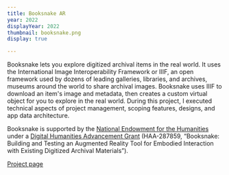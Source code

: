 ```yaml
---
title: Booksnake AR
year: 2022
displayYear: 2022
thumbnail: booksnake.png
display: true

---
```


Booksnake lets you explore digitized archival items in the real world. It uses the International Image Interoperability Framework or IIIF, an open framework used by dozens of leading galleries, libraries, and archives, museums around the world to share archival images. Booksnake uses IIIF to download an item's image and metadata, then creates a custom virtual object for you to explore in the real world. During this project, I executed technical aspects of project management, scoping features, designs, and app data architecture.

Booksnake is supported by the [National Endowment for the Humanities](https://www.neh.gov) under a [Digital Humanities Advancement Grant](https://www.neh.gov/divisions/odh) (HAA-287859, “Booksnake: Building and Testing an Augmented Reality Tool for Embodied Interaction with Existing Digitized Archival Materials”).


<a class="button" href="https://booksnake.app/">Project page</a>